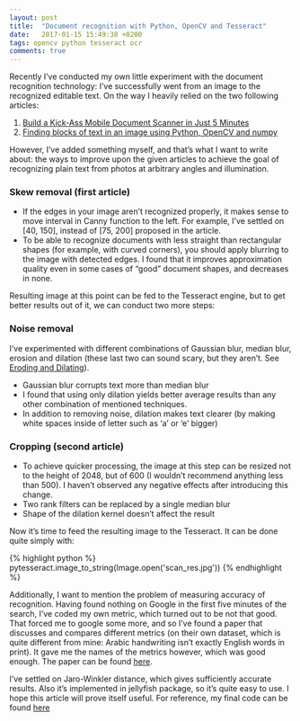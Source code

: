 ```yaml
---
layout: post
title:  "Document recognition with Python, OpenCV and Tesseract"
date:   2017-01-15 15:49:38 +0200
tags: opencv python tesseract ocr
comments: true
---
```


Recently I’ve conducted my own little experiment with the document recognition technology: I’ve successfully went from an image to the recognized editable text.
On the way I heavily relied on the two following articles:

1. [Build a Kick-Ass Mobile Document Scanner in Just 5 Minutes](http://www.pyimagesearch.com/2014/09/01/build-kick-ass-mobile-document-scanner-just-5-minutes/)
2. [Finding blocks of text in an image using Python, OpenCV and numpy](http://www.danvk.org/2015/01/07/finding-blocks-of-text-in-an-image-using-python-opencv-and-numpy.html)

However, I’ve added something myself, and that’s what I want to write about: the ways to improve upon the given articles to achieve the goal of recognizing plain text from photos at arbitrary angles and illumination.

### Skew removal (first article)

* If the edges in your image aren’t recognized properly, it makes sense to move interval in Canny function to the left. For example, I’ve settled on [40, 150], instead of [75, 200] proposed in the article.
* To be able to recognize documents with less straight than rectangular shapes (for example, with curved corners), you should apply blurring to the image with detected edges. I found that it improves approximation quality even in some cases of “good” document shapes, and decreases in none.

Resulting image at this point can be fed to the Tesseract engine, but to get better results out of it, we can conduct two more steps:

### Noise removal
I’ve experimented with different combinations of Gaussian blur, median blur, erosion and dilation (these last two can sound scary, but they aren’t. See [Eroding and Dilating](http://docs.opencv.org/2.4/doc/tutorials/imgproc/erosion_dilatation/erosion_dilatation.html)).

* Gaussian blur corrupts text more than median blur
* I found that using only dilation yields better average results than any other combination of mentioned techniques. 
* In addition to removing noise, dilation makes text clearer (by making white spaces inside of letter such as ‘a’ or ‘e’ bigger)

### Cropping (second article)
* To achieve quicker processing, the image at this step can be resized not to the height of 2048, but of 600 (I wouldn’t recommend anything less than 500). I haven’t observed any negative effects after introducing this change.
* Two rank filters can be replaced by a single median blur
* Shape of the dilation kernel doesn’t affect the result

Now it’s time to feed the resulting image to the Tesseract. It can be done quite simply with:

{% highlight python %}
pytesseract.image_to_string(Image.open('scan_res.jpg'))
{% endhighlight %}

Additionally, I want to mention the problem of measuring accuracy of recognition. Having found nothing on Google in the first five minutes of the search, I’ve coded my own metric, which turned out to be not that good. That forced me to google some more, and so I’ve found a paper that discusses and compares different metrics (on their own dataset, which is quite different from mine: Arabic handwriting isn’t exactly English words in print). It gave me the names of the metrics however, which was good enough. The paper can be found [here](http://www.ijcsi.org/papers/IJCSI-11-3-1-18-26.pdf).

I’ve settled on Jaro-Winkler distance, which gives sufficiently accurate results. Also it’s implemented in jellyfish package, so it’s quite easy to use.
I hope this article will prove itself useful. 
For reference, my final code can be found [here](https://github.com/AwesomeLemon/document-recognition)